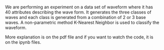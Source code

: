  We are performing an experiment on a data set of waveform where it has 40 attributes describing the wave form. It generates the three classes of waves and each class is generated from a combination of 2 or 3 base waves. A non-parametric method K-Nearest Neighbor is used to classify the waveform.
 
 More explanation is on the pdf file and if you want to watch the code, it is on the ipynb files.
